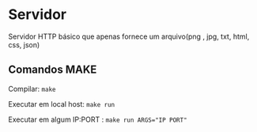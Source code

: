 # Servidor

Servidor HTTP básico que apenas fornece um arquivo(png , jpg, txt, html, css, json)

## Comandos MAKE

Compilar: `make`


Executar em local host: `make run`

Executar em algum IP:PORT : `make run ARGS="IP PORT"`
